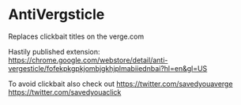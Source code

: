 AntiVergsticle
==============

Replaces clickbait titles on the verge.com


Hastily published extension:
https://chrome.google.com/webstore/detail/anti-vergesticle/fofekpkgpkjombjgkhjplmabiiednbai?hl=en&gl=US

To avoid clickbait also check out
https://twitter.com/savedyouaverge
https://twitter.com/savedyouaclick

